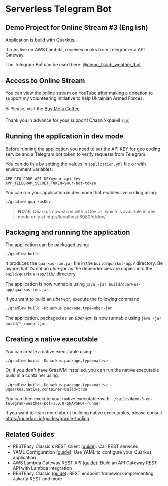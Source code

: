 # Serverless Telegram Bot
## Demo Project for Online Stream #3 (English)

Application is build with [Quarkus](https://quarkus.io/).

It runs live on AWS Lambda, receives hooks from Telegram via API Gateway.

The Telegram Bot can be used here: [@demo_tkach_weather_bot](https://t.me/demo_tkach_weather_bot)

## Access to Online Stream

You can view the online stream on YouTube after making a donation to support my 
volunteering initiative to help Ukrainian Armed Forces.

:coffee: Please, visit the [Buy Me a Coffee](https://www.buymeacoffee.com/ytkach/e/223988).

Thank you in advance for your support! Слава Україні! :ukraine:

## Running the application in dev mode

Before running the application you need to set the API KEY for geo coding service
and a Telegram bot token to verify requests from Telegram.

You can do this by setting the values in `application.yml` file or with environment variables:
```shell script
APP_GEO_CODE_API_KEY=your-api-key
APP_TELEGRAM_SECRET_TOKEN=your-bot-token
```

You can run your application in dev mode that enables live coding using:
```shell script
./gradlew quarkusDev
```

> **_NOTE:_**  Quarkus now ships with a Dev UI, which is available in dev mode only at http://localhost:8080/q/dev/.

## Packaging and running the application

The application can be packaged using:
```shell script
./gradlew build
```
It produces the `quarkus-run.jar` file in the `build/quarkus-app/` directory.
Be aware that it’s not an _über-jar_ as the dependencies are copied into the `build/quarkus-app/lib/` directory.

The application is now runnable using `java -jar build/quarkus-app/quarkus-run.jar`.

If you want to build an _über-jar_, execute the following command:
```shell script
./gradlew build -Dquarkus.package.type=uber-jar
```

The application, packaged as an _über-jar_, is now runnable using `java -jar build/*-runner.jar`.

## Creating a native executable

You can create a native executable using: 
```shell script
./gradlew build -Dquarkus.package.type=native
```

Or, if you don't have GraalVM installed, you can run the native executable build in a container using: 
```shell script
./gradlew build -Dquarkus.package.type=native -Dquarkus.native.container-build=true
```

You can then execute your native executable with: `./build/demo-3-en-telegram-weather-bot-1.0.0-SNAPSHOT-runner`

If you want to learn more about building native executables, please consult https://quarkus.io/guides/gradle-tooling.

## Related Guides

- RESTEasy Classic's REST Client ([guide](https://quarkus.io/guides/rest-client)): Call REST services
- YAML Configuration ([guide](https://quarkus.io/guides/config-yaml)): Use YAML to configure your Quarkus application
- AWS Lambda Gateway REST API ([guide](https://quarkus.io/guides/aws-lambda-http)): Build an API Gateway REST API with Lambda integration
- RESTEasy Classic ([guide](https://quarkus.io/guides/resteasy)): REST endpoint framework implementing Jakarta REST and more
